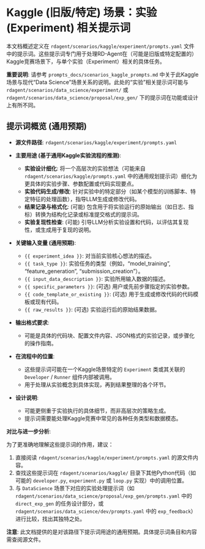 # Kaggle (旧版/特定) 场景：实验 (Experiment) 相关提示词

本文档概述定义在 `rdagent/scenarios/kaggle/experiment/prompts.yaml` 文件中的提示词。这些提示词专门用于处理RD-Agent在（可能是旧版或特定配置的）Kaggle竞赛场景下，与单个实验（Experiment）相关的具体任务。

**重要说明**: 请参考 `prompts_docs/scenarios_kaggle_prompts.md` 中关于此Kaggle场景与现代“Data Science”场景关系的说明。此处的“实验”相关提示词可能与 `rdagent/scenarios/data_science/experiment/` 或 `rdagent/scenarios/data_science/proposal/exp_gen/` 下的提示词在功能或设计上有所不同。

## 提示词概览 (通用预期)

-   **源文件路径**: `rdagent/scenarios/kaggle/experiment/prompts.yaml`

-   **主要用途 (基于通用Kaggle实验流程的推测)**:
    -   **实验设计细化**: 将一个高层次的实验想法（可能来自 `rdagent/scenarios/kaggle/prompts.yaml` 中的通用规划提示词）细化为更具体的实验步骤、参数配置或代码实现要点。
    -   **实验代码生成/修改**: 针对实验中的特定部分（如某个模型的训练脚本、特定特征的处理函数），指导LLM生成或修改代码。
    -   **结果记录与格式化**: (可能) 包含用于将实验运行的原始输出（如日志、指标）转换为结构化记录或标准提交格式的提示词。
    -   **实验复现性检查**: (可能) 引导LLM分析实验设置和代码，以评估其复现性，或生成用于复现的说明。

-   **关键输入变量 (通用预期)**:
    -   `{{ experiment_idea }}`: 对当前实验核心想法的描述。
    -   `{{ task_type }}`: 实验任务的类型（例如，“model_training”, “feature_generation”, “submission_creation”）。
    -   `{{ input_data_description }}`: 实验所用输入数据的描述。
    -   `{{ specific_parameters }}`: (可选) 用户或先前步骤指定的实验参数。
    -   `{{ code_template_or_existing }}`: (可选) 用于生成或修改代码的代码模板或现有代码。
    -   `{{ raw_results }}`: (可选) 实验运行后的原始结果数据。

-   **输出格式要求**:
    -   可能是具体的代码块、配置文件内容、JSON格式的实验记录，或步骤化的操作指南。

-   **在流程中的位置**:
    -   这些提示词可能在一个Kaggle场景特定的 `Experiment` 类或其关联的 `Developer` / `Runner` 组件内部被调用。
    -   用于处理从实验概念到具体实现，再到结果整理的各个环节。

-   **设计说明**:
    -   可能更侧重于实验执行的具体细节，而非高层次的策略生成。
    -   提示词需要能处理Kaggle竞赛中常见的各种任务类型和数据模态。

**对比与进一步分析**:

为了更准确地理解这些提示词的作用，建议：
1.  直接阅读 `rdagent/scenarios/kaggle/experiment/prompts.yaml` 的源文件内容。
2.  查找这些提示词在 `rdagent/scenarios/kaggle/` 目录下其他Python代码（如可能的 `developer.py`, `experiment.py` 或 `loop.py` 实现）中的调用位置。
3.  与 `DataScience` 场景下对应的实验处理提示词（如 `rdagent/scenarios/data_science/proposal/exp_gen/prompts.yaml` 中的 `direct_exp_gen` 的任务设计部分，或 `rdagent/scenarios/data_science/dev/prompts.yaml` 中的 `exp_feedback`）进行比较，找出其独特之处。

**注意**: 此文档提供的是对该路径下提示词用途的通用预期。具体提示词条目和内容需查阅源文件。
